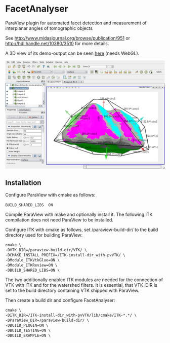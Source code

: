 # FacetAnalyser
ParaView plugin for automated facet detection and measurement of interplanar angles of tomographic objects

See http://www.midasjournal.org/browse/publication/951 or http://hdl.handle.net/10380/3510 for more details.

A 3D view of its demo-output can be seen [here](http://htmlpreview.github.io/?https://github.com/romangrothausmann/FacetAnalyser/blob/master/demos/8faced-rhombic-dodecahedron_twinned_simp%2Bdef.html) (needs WebGL).

![Results of FacetAnalyser in PV](demos/ss_PV-431_01.png)

## Installation


Configure ParaView with cmake as follows:

`BUILD_SHARED_LIBS  ON`  

Compile ParaView with make and optionally install it. The following ITK compilation does not need ParaView to be installed.

Configure ITK with cmake as follows, set /paraview-build-dir/ to the build directory used for building ParaView:

```
cmake \
-DVTK_DIR=/paraview-build-dir/VTK/ \
-DCMAKE_INSTALL_PREFIX=/ITK-install-dir_with-pvVTK/ \
-DModule_ITKVtkGlue=ON \
-DModule_ITKReview=ON \
-DBUILD_SHARED_LIBS=ON \
```

The two additionally enabled ITK modules are needed for the connection of VTK with ITK and for the watershed filters. It is essential, that VTK_DIR is set to the build directory containing VTK shipped with ParaView.

Then create a build dir and configure FacetAnalyser:

```
cmake \
-DITK_DIR=/ITK-install-dir_with-pvVTK/lib/cmake/ITK-*.*/ \
-DParaView_DIR=/paraview-build-dir/ \
-DBUILD_PLUGIN=ON \
-DBUILD_TESTING=ON \
-DBUILD_EXAMPLE=ON \
```


